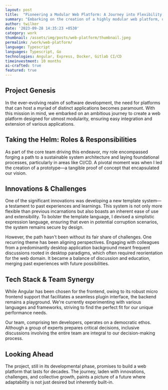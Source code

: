 ```yaml
---
layout: post
title:  "Pioneering a Modular Web Platform: A Journey into Flexibility & Performance"
summary: "Embarking on the creation of a highly modular web platform, our team is blending innovations like a new template system with the flexibility of Angular for the frontend. My role in navigating system architecture and bridging desktop-rooted perspectives with the web-centric vision shapes this ongoing project's trajectory."
author: twilker
date: '2023-09-28 14:35:23 +0530'
category: work
thumbnail: /assets/img/posts/web-platform/thumbnail.jpeg
permalink: /work/web-platform/
language: Typescript
languages: Typescript, Go
technologies: Angular, Express, Docker, Gitlab CI/CD
timeinvestment: 10 months
ai-crafted: true
featured: true
---
```


## Project Genesis
In the ever-evolving realm of software development, the need for platforms that can host a myriad of distinct applications becomes paramount. With this mission in mind, we embarked on an ambitious journey to create a web platform designed for utmost modularity, ensuring easy integration and extension of various applications.

## Taking the Helm: Roles & Responsibilities
As part of the core team driving this endeavor, my role encompassed forging a path to a sustainable system architecture and laying foundational processes, particularly in areas like CI/CD. A pivotal moment was when I led the creation of a prototype—a tangible proof of concept that encapsulated our vision.

## Innovations & Challenges
One of the significant innovations was developing a new template system—a testament to past experiences and learnings. This system is not only more flexible than previous incarnations but also boasts an inherent ease of use and extensibility. To bolster the template language, I devised a simplistic expression language, ensuring that even in potential corruption scenarios, the system remains secure by design.

However, the path hasn't been without its fair share of challenges. One recurring theme has been aligning perspectives. Engaging with colleagues from a predominantly desktop application background meant frequent discussions rooted in desktop paradigms, which often required reorientation for the web domain. It became a balance of discussion and education, merging past experiences with future possibilities.

## Tech Stack & Team Synergy
While Angular has been chosen for the frontend, owing to its robust micro frontend support that facilitates a seamless plugin interface, the backend remains a playground. We're currently experimenting with various languages and frameworks, striving to find the perfect fit for our unique performance needs.

Our team, comprising ten developers, operates on a democratic ethos. Although a group of experts prepares critical decisions, inclusive discussions involving the entire team are integral to our decision-making process.

## Looking Ahead
The project, still in its developmental phase, promises to build a web platform that lasts for decades. The journey, laden with innovations, challenges, and collective growth, paints a picture of a future where adaptability is not just desired but inherently built-in.